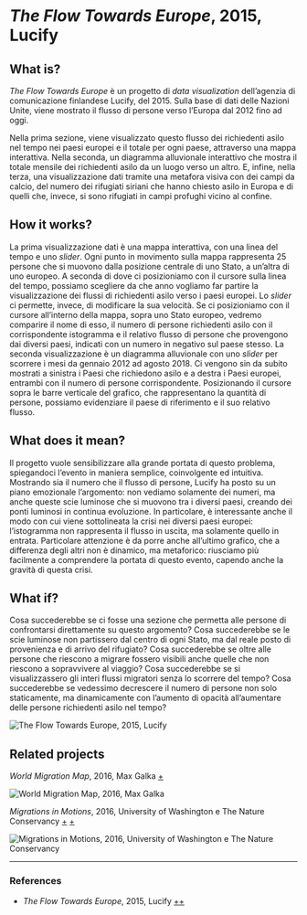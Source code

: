 # _The Flow Towards Europe_, 2015, Lucify 

## What is?
_The Flow Towards Europe_ è un progetto di _data visualization_ dell’agenzia di comunicazione finlandese Lucify, del 2015. 
Sulla base di dati delle Nazioni Unite, viene mostrato il flusso di persone verso l’Europa dal 2012 fino ad oggi.

Nella prima sezione, viene visualizzato questo flusso dei richiedenti asilo nel tempo nei paesi europei e il totale per ogni paese, attraverso una mappa interattiva.
Nella seconda, un diagramma alluvionale interattivo che mostra il totale mensile dei richiedenti asilo da un luogo verso un altro. 
E, infine, nella terza, una visualizzazione dati tramite una metafora visiva con dei campi da calcio, del numero dei rifugiati siriani che hanno chiesto asilo in Europa e di quelli che, invece, si sono rifugiati in campi profughi vicino al confine.

## How it works?
La prima visualizzazione dati è una mappa interattiva, con una linea del tempo e uno _slider_. Ogni punto in movimento sulla mappa rappresenta 25 persone che si muovono dalla posizione centrale di uno Stato, a un’altra di uno europeo. A seconda di dove ci posizioniamo con il cursore sulla linea del tempo, possiamo scegliere da che anno vogliamo far partire la visualizzazione dei flussi di richiedenti asilo verso i paesi europei. Lo _slider_ ci permette, invece, di modificare la sua velocità. Se ci posizioniamo con il cursore all’interno della mappa, sopra uno Stato europeo, vedremo comparire il nome di esso, il numero di persone richiedenti asilo con il corrispondente istogramma e il relativo flusso di persone che provengono dai diversi paesi, indicati con un numero in negativo sul paese stesso. 
La seconda visualizzazione è un diagramma alluvionale con uno _slider_ per scorrere i mesi da gennaio 2012 ad agosto 2018. Ci vengono sin da subito mostrati a sinistra i Paesi che richiedono asilo e a destra i Paesi europei, entrambi con il numero di persone corrispondente. Posizionando il cursore sopra le barre verticale del grafico, che rappresentano la quantità di persone, possiamo evidenziare il paese di riferimento e il suo relativo flusso.

## What does it mean?
Il progetto vuole sensibilizzare alla grande portata di questo problema, spiegandoci l’evento in maniera semplice, coinvolgente ed intuitiva. Mostrando sia il numero che il flusso di persone, Lucify ha posto su un piano emozionale l’argomento: non vediamo solamente dei numeri, ma anche queste scie luminose che si muovono tra i diversi paesi, creando dei ponti luminosi in continua evoluzione. In particolare, è interessante anche il modo con cui viene sottolineata la crisi nei diversi paesi europei: l’istogramma non rappresenta il flusso in uscita, ma solamente quello in entrata. Particolare attenzione è da porre anche all’ultimo grafico, che a differenza degli altri non è dinamico, ma metaforico: riusciamo più facilmente a comprendere la portata di questo evento, capendo anche la gravità di questa crisi.

## What if?
Cosa succederebbe se ci fosse una sezione che permetta alle persone di confrontarsi direttamente su questo argomento? Cosa succederebbe se le scie luminose non partissero dal centro di ogni Stato, ma dal reale posto di provenienza e di arrivo del rifugiato? Cosa succederebbe se oltre alle persone che riescono a migrare fossero visibili anche quelle che non riescono a sopravvivere al viaggio? Cosa succederebbe se si visualizzassero gli interi flussi migratori senza lo scorrere del tempo? Cosa succederebbe se vedessimo decrescere il numero di persone non solo staticamente, ma dinamicamente con l’aumento di opacità all’aumentare delle persone richiedenti asilo nel tempo?

![The Flow Towards Europe, 2015, Lucify](https://images.squarespace-cdn.com/content/5e284f5563e96b59f5f0e5d7/1599583094106-0DGLEBP8EK3REPXGNKUU/z.jpg?content-type=image%2Fjpeg)

## Related projects
_World Migration Map_, 2016, Max Galka [+](http://metrocosm.com/global-immigration-map/)

![World Migration Map, 2016, Max Galka](https://user-images.githubusercontent.com/76476647/120570305-1f667680-c418-11eb-91d3-03d95ada8b96.png)

_Migrations in Motions_, 2016, University of Washington e The Nature Conservancy [+](http://maps.tnc.org/migrations-in-motion/#3/74.75/-27.07) [+](https://www.audubon.org/news/these-amazing-maps-show-how-wildlife-will-migrate-survive-climate-change)

![Migrations in Motions, 2016, University of Washington e The Nature Conservancy](https://user-images.githubusercontent.com/76476647/120570240-f514b900-c417-11eb-85f2-63012424de49.jpeg)

--- 

### References
- _The Flow Towards Europe_, 2015, Lucify [+](https://www.lucify.com/the-flow-towards-europe/)[+](https://dublin.sciencegallery.com/trauma-exhibits/the-flow-towards-europe)
